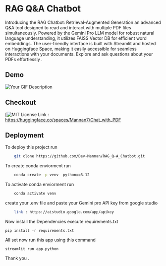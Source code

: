 
# RAG Q&A Chatbot 

Introducing the RAG Chatbot: Retrieval-Augmented Generation an advanced Q&A tool designed to read and interact with multiple PDF files simultaneously. Powered by the Gemini Pro LLM model for robust natural language understanding, it utilizes FAISS Vector DB for efficient word embeddings. The user-friendly interface is built with Streamlit and hosted on Huggingface Space, making it easily accessible for seamless interactions with your documents. Explore and ask questions about your PDFs effortlessly .

## Demo

![Your GIF Description](https://s10.gifyu.com/images/SYhw6.gif)

## Checkout
[![MIT License](https://img.shields.io/badge/License-MIT-green.svg)
Link : https://huggingface.co/spaces/Mannan7/Chat_with_PDF

## Deployment

To deploy this project run

```bash
    git clone https://github.com/Dev-Mannan/RAG_Q-A_Chatbot.git
```

To create conda enviorment run
```bash
    conda create -p venv  python==3.12
```

To activate conda enviorment run
```bash
    conda activate venv
```
create your .env file and paste your Gemini pro API key from google studio
```bash
    link : https://aistudio.google.com/app/apikey
```
Now install the Dependencies execute requirements.txt
```
pip install -r requirements.txt
```
All set now run this app using this command
```
streamlit run app.python
```

Thank you .
